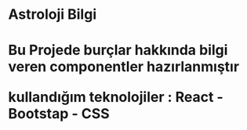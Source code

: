 <h1>Astroloji Bilgi<h1/>
<p>Bu Projede burçlar hakkında bilgi veren componentler hazırlanmıştır<p/>
<p>kullandığım teknolojiler : React - Bootstap - CSS <p/>

